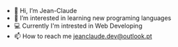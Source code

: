 - 👋 Hi, I’m Jean-Claude
- 👀 I’m interested in learning new programing languages
- 💻 Currently I'm intrested in Web Developing
- 📫 How to reach me jeanclaude.dev@outlook.pt

<!---
Jean-Claude08/Jean-Claude08 is a ✨ special ✨ repository because its `README.md` (this file) appears on your GitHub profile.
You can click the Preview link to take a look at your changes.
--->

